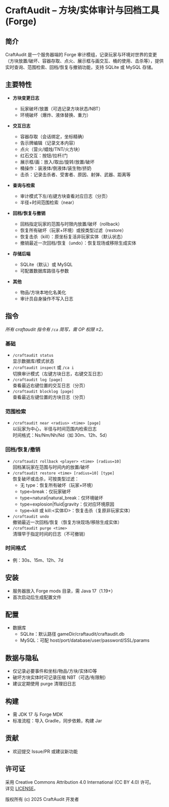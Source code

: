 # CraftAudit – 方块/实体审计与回档工具 (Forge)

## 简介
CraftAudit 是一个服务器端的 Forge 审计模组，记录玩家与环境对世界的变更（方块放置/破坏、容器存取、点火、展示框与画交互、桶的使用、击杀等），提供实时查询、范围检索、回档/恢复与撤销功能，支持 SQLite 或 MySQL 存储。

## 主要特性
- **方块变更日志**
  - 玩家破坏/放置（可选记录方块状态/NBT）
  - 环境破坏（爆炸、液体替换、重力）

- **交互日志**
  - 容器存取（会话绑定，坐标精确）
  - 告示牌编辑（记录文本内容）
  - 点火（营火/蜡烛/TNT/火方块）
  - 红石交互：按钮/拉杆/门
  - 展示框/画：放入/取出/旋转/放置/破坏
  - 桶操作：装液体/倒液体/装生物/挤奶
  - 击杀：记录击杀者、受害者、原因、射弹、武器、距离等

- **查询与检索**
  - 审计模式下左/右键方块查看对应日志（分页）
  - 半径+时间范围检索（near）

- **回档/恢复与撤销**
  - 回档指定玩家的范围与时限内放置/破坏（rollback）
  - 恢复所有破坏（玩家+环境）或按类型过滤（restore）
  - 恢复击杀（kill）：原坐标复活非玩家实体（默认状态）
  - 撤销最近一次回档/恢复（undo）：恢复现场或移除生成实体

- **存储后端**
  - SQLite（默认）或 MySQL
  - 可配置数据库路径与参数

- **其他**
  - 物品/方块本地化名美化
  - 审计员自身操作不写入日志

## 指令
_所有 craftaudit 指令有 `/ca` 简写，需 OP 权限 ≥2。_

### 基础
- `/craftaudit status`  
  显示数据库/模式状态
- `/craftaudit inspect` 或 `/ca i`  
  切换审计模式（左键方块日志，右键交互日志）
- `/craftaudit log [page]`  
  查看最近右键位置的交互日志（分页）
- `/craftaudit blocklog [page]`  
  查看最近左键位置的方块日志（分页）

### 范围检索
- `/craftaudit near <radius> <time> [page]`  
  以玩家为中心，半径与时间范围内检索日志  
  时间格式：Ns/Nm/Nh/Nd（如 30m、12h、5d）

### 回档/恢复/撤销
- `/craftaudit rollback <player> <time> [radius=10]`  
  回档某玩家在范围与时间内的放置/破坏
- `/craftaudit restore <time> [radius=10] [type]`  
  恢复破坏或击杀，可按类型过滤：
  - 无 type：恢复所有破坏（玩家+环境）
  - type=break：仅玩家破坏
  - type=natural|natural_break：仅环境破坏
  - type=explosion|fluid|gravity：仅对应环境原因
  - type=kill 或 kill:<实体ID>：恢复击杀（复原非玩家实体）
- `/craftaudit undo`  
  撤销最近一次回档/恢复（恢复方块现场/移除生成实体）
- `/craftaudit purge <time>`  
  清理早于指定时间的日志（不可撤销）

### 时间格式
- 例：30s、15m、12h、7d

## 安装
- 服务器放入 Forge mods 目录，需 Java 17（1.19+）
- 首次启动后生成配置文件

## 配置
- 数据库
  - SQLite：默认路径 gameDir/craftaudit/craftaudit.db
  - MySQL：可配 host/port/database/user/password/SSL/params

## 数据与隐私
- 仅记录必要事件和坐标/物品/方块/实体ID等
- 破坏方块实体时可记录压缩 NBT（可选/有限制）
- 建议定期使用 purge 清理旧日志

## 构建
- 需 JDK 17 与 Forge MDK
- 标准流程：导入 Gradle，同步依赖，构建 Jar

## 贡献
- 欢迎提交 Issue/PR 或建议新功能

## 许可证
采用 Creative Commons Attribution 4.0 International (CC BY 4.0) 许可。  
详见 [LICENSE](LICENSE)。

版权所有 (c) 2025 CraftAudit 开发者
